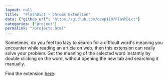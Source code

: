 ```yaml
---
layout: null
title:  "FlashDict - Chrome Extension"
data: {"github_url": "https://github.com/deep110/FlashDict"}
categories: ["project"]
permalink: "/projects.html"
---
```

Sometimes, do you feel too lazy to search for a difficult word's meaning you encounter while reading an article on web, then this extension can really solve your problem. Get the meaning of the selected word instantly by double clicking on the word, without opening the new tab and searching it manually.

Find the extension [here](https://github.com/deep110/FlashDict).